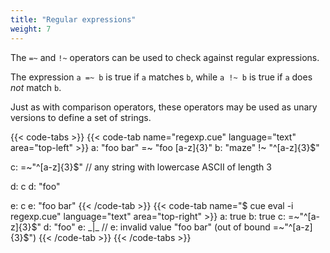 ```yaml
---
title: "Regular expressions"
weight: 7
---
```


The `=~` and `!~` operators can be used to check against regular expressions.

The expression `a =~ b` is true if `a` matches `b`, while
`a !~ b` is true if `a` does _not_ match `b`.

Just as with comparison operators, these operators may be used
as unary versions to define a set of strings.

{{< code-tabs >}}
{{< code-tab name="regexp.cue" language="text"  area="top-left" >}}
a: "foo bar" =~ "foo [a-z]{3}"
b: "maze" !~ "^[a-z]{3}$"

c: =~"^[a-z]{3}$" // any string with lowercase ASCII of length 3

d: c
d: "foo"

e: c
e: "foo bar"
{{< /code-tab >}}
{{< code-tab name="$ cue eval -i regexp.cue" language="text"  area="top-right" >}}
a: true
b: true
c: =~"^[a-z]{3}$"
d: "foo"
e: _|_ // e: invalid value "foo bar" (out of bound =~"^[a-z]{3}$")
{{< /code-tab >}}
{{< /code-tabs >}}
